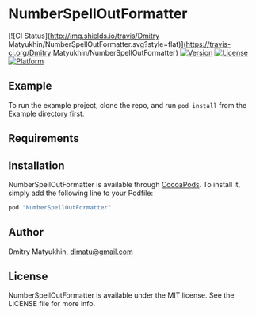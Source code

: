 # NumberSpellOutFormatter

[![CI Status](http://img.shields.io/travis/Dmitry Matyukhin/NumberSpellOutFormatter.svg?style=flat)](https://travis-ci.org/Dmitry Matyukhin/NumberSpellOutFormatter)
[![Version](https://img.shields.io/cocoapods/v/NumberSpellOutFormatter.svg?style=flat)](http://cocoapods.org/pods/NumberSpellOutFormatter)
[![License](https://img.shields.io/cocoapods/l/NumberSpellOutFormatter.svg?style=flat)](http://cocoapods.org/pods/NumberSpellOutFormatter)
[![Platform](https://img.shields.io/cocoapods/p/NumberSpellOutFormatter.svg?style=flat)](http://cocoapods.org/pods/NumberSpellOutFormatter)

## Example

To run the example project, clone the repo, and run `pod install` from the Example directory first.

## Requirements

## Installation

NumberSpellOutFormatter is available through [CocoaPods](http://cocoapods.org). To install
it, simply add the following line to your Podfile:

```ruby
pod "NumberSpellOutFormatter"
```

## Author

Dmitry Matyukhin, dimatu@gmail.com

## License

NumberSpellOutFormatter is available under the MIT license. See the LICENSE file for more info.

